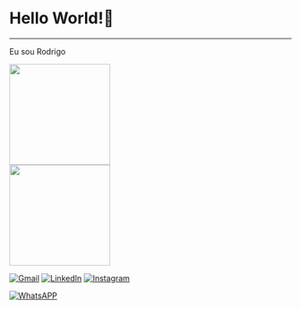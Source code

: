 # Hello World!:vulcan_salute:
<hr>

Eu sou Rodrigo


<div>
<img height="180em" src="https://github-readme-stats.vercel.app/api?username=rodrigofuster&show_icon=true&theme=tokyonight"/>
<br>
<img height="180em" src="https://github-readme-stats.vercel.app/api/top-langs/?username=rodrigofuster&layout=compact&theme=tokyonight"/>
</div>

[![Gmail](https://img.shields.io/badge/Gmail-D14836?style=for-the-badge&logo=gmail&logoColor=white)](rdgfuster@gmail.com)
[![LinkedIn](https://img.shields.io/badge/LinkedIn-0077B5?style=for-the-badge&logo=linkedin&logoColor=white)](https://www.linkedin.com/in/rodrigo-f%C3%BCster-724898216/)
[![Instagram](https://img.shields.io/badge/Instagram-E4405F?style=for-the-badge&logo=instagram&logoColor=white)](https://www.instagram.com/rodrigofuster/)
[![]()]()

[![WhatsAPP](https://img.shields.io/badge/WhatsApp-25D366?style=for-the-badge&logo=whatsapp&logoColor=white)]( https://whatsa.me/5551996062654/?t=Ol%C3%A1,%20tudo%20bem?%20%20Assim%20que%20poss%C3%ADvel%20eu%20retorno%20a%20sua%20mensagem!)
